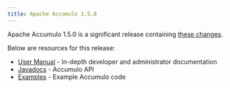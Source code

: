 ```yaml
---
title: Apache Accumulo 1.5.0
---
```


Apache Accumulo 1.5.0 is a significant release containing [these changes][changes].

Below are resources for this release:

* [User Manual] - In-depth developer and administrator documentation
* [Javadocs] - Accumulo API
* [Examples] - Example Accumulo code

[changes]: https://github.com/apache/accumulo/blob/1.5.0/CHANGES
[User Manual]: /1.5/accumulo_user_manual.html
[Javadocs]: /1.5/apidocs/
[Examples]: /1.5/examples/
